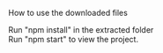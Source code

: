How to use the downloaded files

Run "npm install" in the extracted folder<br/>
Run "npm start" to view the project.
